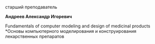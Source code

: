 старший преподаватель



**Андреев Александр Игоревич**

Fundamentals of computer modeling and design of medicinal products
	*Основы компьютерного моделирования и конструирования лекарственных препаратов
